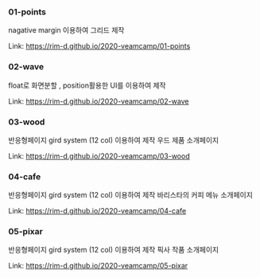 ### 01-points
nagative margin 이용하여 그리드 제작

Link: https://rim-d.github.io/2020-veamcamp/01-points

### 02-wave
float로 화면분할 , position활용한 UI를 이용하여 제작

Link: https://rim-d.github.io/2020-veamcamp/02-wave



### 03-wood
반응형페이지 gird system (12 col) 이용하여 제작
우드 제품 소개페이지

Link: https://rim-d.github.io/2020-veamcamp/03-wood

### 04-cafe
반응형페이지 gird system (12 col) 이용하여 제작
바리스타의 커피 메뉴 소개페이지

Link: https://rim-d.github.io/2020-veamcamp/04-cafe

### 05-pixar
반응형페이지 gird system (12 col) 이용하여 제작
픽사 작품 소개페이지

Link: https://rim-d.github.io/2020-veamcamp/05-pixar